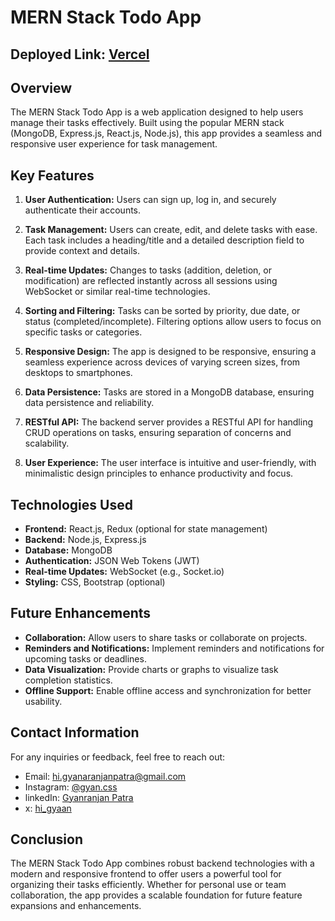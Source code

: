 # MERN Stack Todo App
## Deployed Link: [Vercel](https://mern-stack-todoapp.vercel.app/)
## Overview
The MERN Stack Todo App is a web application designed to help users manage their tasks effectively. Built using the popular MERN stack (MongoDB, Express.js, React.js, Node.js), this app provides a seamless and responsive user experience for task management.

## Key Features
1. **User Authentication:** Users can sign up, log in, and securely authenticate their accounts.
   
2. **Task Management:** Users can create, edit, and delete tasks with ease. Each task includes a heading/title and a detailed description field to provide context and details.
   
3. **Real-time Updates:** Changes to tasks (addition, deletion, or modification) are reflected instantly across all sessions using WebSocket or similar real-time technologies.
   
4. **Sorting and Filtering:** Tasks can be sorted by priority, due date, or status (completed/incomplete). Filtering options allow users to focus on specific tasks or categories.

5. **Responsive Design:** The app is designed to be responsive, ensuring a seamless experience across devices of varying screen sizes, from desktops to smartphones.

6. **Data Persistence:** Tasks are stored in a MongoDB database, ensuring data persistence and reliability.

7. **RESTful API:** The backend server provides a RESTful API for handling CRUD operations on tasks, ensuring separation of concerns and scalability.

8. **User Experience:** The user interface is intuitive and user-friendly, with minimalistic design principles to enhance productivity and focus.

## Technologies Used
- **Frontend:** React.js, Redux (optional for state management)
- **Backend:** Node.js, Express.js
- **Database:** MongoDB
- **Authentication:** JSON Web Tokens (JWT)
- **Real-time Updates:** WebSocket (e.g., Socket.io)
- **Styling:** CSS, Bootstrap (optional)

## Future Enhancements
- **Collaboration:** Allow users to share tasks or collaborate on projects.
- **Reminders and Notifications:** Implement reminders and notifications for upcoming tasks or deadlines.
- **Data Visualization:** Provide charts or graphs to visualize task completion statistics.
- **Offline Support:** Enable offline access and synchronization for better usability.

## Contact Information
For any inquiries or feedback, feel free to reach out:
- Email: [hi.gyanaranjanpatra@gmail.com](mailto:hi.gyanaranjanpatra@gmail.com)
- Instagram: [@gyan.css](https://www.instagram.com/gyan.css?igsh=ZG42Ymc3ZnBxNW92)
-  linkedIn: [Gyanranjan Patra](https://www.linkedin.com/in/gyanaranjan-patra-0b17a4246?utm_source=share&utm_campaign=share_via&utm_content=profile&utm_medium=android_app)
-  x: [hi_gyaan](https://x.com/hi_gyaan?t=QjRQWHtjRAuwE4qUKjnmWQ&s=09)

## Conclusion
The MERN Stack Todo App combines robust backend technologies with a modern and responsive frontend to offer users a powerful tool for organizing their tasks efficiently. Whether for personal use or team collaboration, the app provides a scalable foundation for future feature expansions and enhancements.
